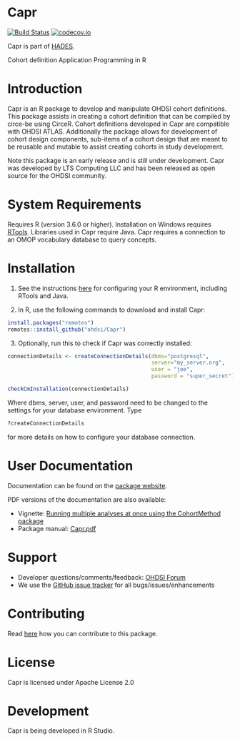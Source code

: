 Capr
====

[![Build Status](https://github.com/OHDSI/Capr/workflows/R-CMD-check/badge.svg)](https://github.com/OHDSI/<reponame>/actions?query=workflow%3AR-CMD-check)
[![codecov.io](https://codecov.io/github/OHDSI/Capr/coverage.svg?branch=master)](https://codecov.io/github/OHDSI/Capr?branch=master)

Capr is part of [HADES](https://ohdsi.github.io/Hades).


Cohort definition Application Programming in R

Introduction
============

Capr is an R package to develop and manipulate OHDSI cohort definitions. This package assists in creating a cohort definition that can be compiled by circe-be using CirceR. Cohort definitions developed in Capr are compatible with OHDSI ATLAS. Additionally the package allows for development of cohort design components, sub-items of a cohort design that are meant to be reusable and mutable to assist creating cohorts in study development. 

Note this package is an early release and is still under development. Capr was developed by LTS Computing LLC and has been released as open source for the OHDSI community.


System Requirements
============
Requires R (version 3.6.0 or higher). Installation on Windows requires [RTools](http://cran.r-project.org/bin/windows/Rtools/). Libraries used in Capr require Java. Capr requires a connection to an OMOP vocabulary database to query concepts. 

Installation
=============
1. See the instructions [here](https://ohdsi.github.io/Hades/rSetup.html) for configuring your R environment, including RTools and Java.

2. In R, use the following commands to download and install Capr:

  ```r
  install.packages("remotes")
  remotes::install_github("ohdsi/Capr")
  ```
  
3. Optionally, run this to check if Capr was correctly installed:

  ```r
  connectionDetails <- createConnectionDetails(dbms="postgresql",
                                               server="my_server.org",
                                               user = "joe",
                                               password = "super_secret")

  checkCmInstallation(connectionDetails)
  ```
  
  Where dbms, server, user, and password need to be changed to the settings for your database environment. Type
  
  ```r
  ?createConnectionDetails
  ``` 
  
  for more details on how to configure your database connection.


User Documentation
==================
Documentation can be found on the [package website](https://ohdsi.github.io/Capr).

PDF versions of the documentation are also available:
* Vignette: [Running multiple analyses at once using the CohortMethod package](https://raw.githubusercontent.com/OHDSI/CohortMethod/master/inst/doc/MultipleAnalyses.pdf)
* Package manual: [Capr.pdf](https://raw.githubusercontent.com/OHDSI/Capr/master/extras/Capr.pdf)

Support
=======
* Developer questions/comments/feedback: <a href="http://forums.ohdsi.org/c/developers">OHDSI Forum</a>
* We use the <a href="https://github.com/OHDSI/Capr/issues">GitHub issue tracker</a> for all bugs/issues/enhancements

Contributing
============
Read [here](https://ohdsi.github.io/Hades/contribute.html) how you can contribute to this package.

License
=======
Capr is licensed under Apache License 2.0

Development
===========
Capr is being developed in R Studio.
